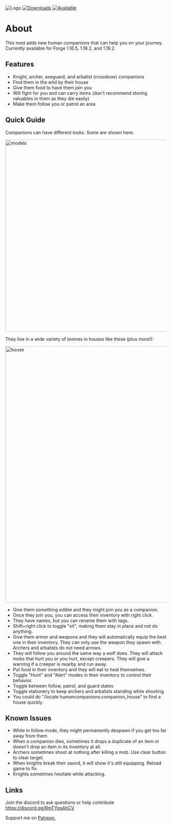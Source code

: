 ![Logo](https://github.com/justinwon777/HumanCompanions/blob/main/companions.png)
[![Downloads](http://cf.way2muchnoise.eu/full_570319_downloads.svg)](https://www.curseforge.com/minecraft/mc-mods/human-companions)
[![Available](http://cf.way2muchnoise.eu/versions/full_570319_downloads.svg)](https://www.curseforge.com/minecraft/mc-mods/human-companions)
# About

This mod adds new human companions that can help you on your journey. Currently available for Forge 1.16.5, 1.18.2, and 1.19.2.

## Features

- Knight, archer, axeguard, and arbalist (crossbow) companions
- Find them in the wild by their house
- Give them food to have them join you
- Will fight for you and can carry items (don't recommend storing valuables in them as they die easily)
- Make them follow you or patrol an area

## Quick Guide

Companions can have different looks. Some are shown here:

<img src="https://github.com/justinwon777/HumanCompanions/blob/main/models.png" alt="models" width="600">

They live in a wide variety of biomes in houses like these (plus more!):

<img src="https://github.com/justinwon777/HumanCompanions/blob/main/houses.png" alt="house" width="800">

- Give them something edible and they might join you as a companion.
- Once they join you, you can access their inventory with right click.
- They have names, but you can rename them with tags.
- Shift+right click to toggle "sit", making them stay in place and not do anything.
- Give them armor and weapons and they will automatically equip the best one in their inventory. They can only use the weapon they spawn with. Archers and arbalists do not need arrows.
- They will follow you around the same way a wolf does. They will attack mobs that hurt you or you hurt, except creepers. They will give a warning if a creeper is nearby and run away.
- Put food in their inventory and they will eat to heal themselves.
- Toggle "Hunt" and "Alert" modes in their inventory to control their behavior.
- Toggle between follow, patrol, and guard states
- Toggle stationery to keep archers and arbalists standing while shooting
- You could do "/locate humancompanions:companion_house" to find a house quickly.

## Known Issues

- While in follow mode, they might permanently despawn if you get too far away from them
- When a companion dies, sometimes it drops a duplicate of an item or doesn't drop an item in its inventory at all.
- Archers sometimes shoot at nothing after killing a mob. Use clear button to clear target.
- When knights break their sword, it will show it's still equipping. Reload game to fix.
- Knights sometimes hesitate while attacking.

## Links

Join the discord to ask questions or help contribute https://discord.gg/RmTYpsAhCV

Support me on [Patreon.](https://www.patreon.com/jus10wontons "patreon")